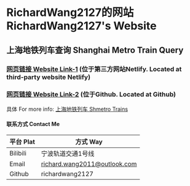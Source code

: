 # RichardWang2127的网站 RichardWang2127's Website
## 上海地铁列车查询 Shanghai Metro Train Query
### [网页链接 Website Link-1] (位于第三方网站Netlify. Located at third-party website Netlify)
### [网页链接 Website Link-2] (位于Github. Located at Github)

具体 For more info: [上海地铁列车 Shmetro Trains]

#### 联系方式 Contact Me
| 平台 Plat | 方式 Way |
| --- | --- |
| Bilibili | 宁波轨道交通1号线 |
| Email | richard.wang2011@outlook.com |
| Github | richardwang2127 |


[网页链接 Website link-1]: https://sp1900.netlify.app/shmetro/
[网页链接 Website link-2]: https://richardwang2127.github.io/shmetro/
[上海地铁列车 Shmetro Trains]: https://github.com/RichardWang2127/richardwang2127.github.io/tree/main/shmetro
